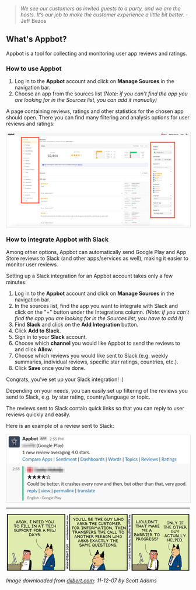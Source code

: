 > *We see our customers as invited guests to a party, and we are the hosts. It’s our job to make the customer experience a little bit better.* - Jeff Bezos

## What's Appbot?

Appbot is a tool for collecting and monitoring user app reviews and ratings.

### How to use Appbot

1. Log in to the **Appbot** account and click on **Manage Sources** in the navigation bar.
2. Choose an app from the sources list *(Note: if you can't find the app you are looking for in the Sources list, you can add it manually)*

A page containing reviews, ratings and other statistics for the chosen app should open. There you can find many filtering and analysis options for user reviews and ratings:

<span style="display:block; border: 1px solid #e0e0e0; width:100%;">![Appbot reviews](/img/appbot-reviews.png)</span>

### How to integrate Appbot with Slack

Among other options, Appbot can automatically send Google Play and App Store reviews to Slack (and other apps/services as well), making it easier to monitor user reviews. 

Setting up a Slack integration for an Appbot account takes only a few minutes: 

1. Log in to the **Appbot** account and click on **Manage Sources** in the navigation bar.
2. In the sources list, find the app you want to integrate with Slack and click on the "+" button under the Integrations column. *(Note: if you can't find the app you are looking for in the Sources list, you have to add it)*
3. Find **Slack** and click on the **Add Integration** button.
4. Click **Add to Slack**.
5. Sign in to your **Slack** account.
6. Choose which **channel** you would like Appbot to send the reviews to and click **Allow**.
7. Choose which reviews you would like sent to Slack (e.g. weekly summaries, individual reviews, specific star ratings, countries, etc.). 
8. Click **Save** once you’re done.

Congrats, you’ve set up your Slack integration! :)

Depending on your needs, you can easily set up filtering of the reviews you send to Slack, e.g. by star rating, country/language or topic.

The reviews sent to Slack contain quick links so that you can reply to user reviews quickly and easily.

Here is an example of a review sent to Slack:
 
<span style="display:block; border: 1px solid #e0e0e0; width:100%;">![Appbot review message in Slack](/img/appbot-slack-review.png)</span>

---

![Dilbert image](/img/dilbert-appbot-article.gif)

*Image downloaded from [dilbert.com](https://dilbert.com/strip/2007-11-12): 11-12-07 by Scott Adams*
